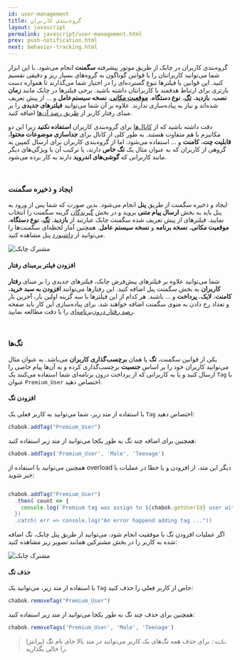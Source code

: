 ```yaml
---
id: user-management
title: گروه‌بندی کاربران
layout: javascript
permalink: javascript/user-management.html
prev: push-notification.html
next: behavior-tracking.html
---
```


گروه‌بندی کاربران در چابک از طریق موتور پیشرفته **سگمنت** انجام می‌شود. با این ابزار شما می‌توانید کاربرانتان را با قوانین گوناگون به گروه‌های بسیار ریز و دقیقی تقسیم کنید. این قوانین یا فیلترها تنوع گسترده‌ای را در اختیار شما می‌گذارند تا همواره دست بازتری برای ارتباط هدفمند با کاربرانتان داشته باشید. برخی فیلترها در چابک مانند **زمان نصب**، **بازدید**، [**تگ**](/javascript/user-management.html#تگها)،‌ **نوع دستگاه**، [**موقعیت مکانی**](/javascript/location-tracking.html)، **نسخه سیستم‌عامل** و ... از پیش تعریف شده‌اند و نیاز به پیاده‌سازی ندارند. علاوه بر آن شما می‌توانید **فیلترهای جدیدی** را بر مبنای رفتار کاربر از [طریق رصد آن‌ها](/javascript/user-management.html#افزودن-فیلتر-برمبنای-رفتار) اضافه کنید.

دقت داشته باشید که از [کانال‌ها](/javascript/chabok-messaging.html#کانال) برای گروه‌بندی کاربران **استفاده نکنید** زیرا این دو مکانیزم با هم متفاوت هستند. به طور کلی از کانال برای **جداسازی موضوعات محتوا**، **قابلیت چت**، **کامنت** و ... استفاده می‌شود. اما از گروه‌بندی کاربران برای ارسال کمپین به گروهی از کاربران که به عنوان مثال یک **تگ خاص** دارند، یا ترکیب آن با ویژگی‌های دیگر مانند کاربرانی که **گوشی‌های اندروید** دارند به کار برده می‌شود.

<Br>

### ایجاد و ذخیره سگمنت

ایجاد و ذخیره سگمنت از طریق **پنل** انجام می‌شود. بدین صورت که شما پس از ورود به  پنل باید به بخش **ارسال پیام متنی** بروید و در بخش [گیرندگان](/panel/send.html#مخاطبان-پیام) گزینه سگمنت را انتخاب نمایید. فیلترهای از پیش تعریف شده سگمنت چابک عبارتند از **بازدید**، **[تگ](/javascript/user-management.html#تگها)**، **نوع دستگاه**، **موقعیت مکانی**، **نسخه برنامه** و **نسخه سیستم عامل**. همچنین آمار لحظه‌ای سگمنت‌ها را می‌توانید از [داشبورد](/panel/dashboard.html#سگمنت) پنل مشاهده کنید.

![مشترک چابک](http://uupload.ir/files/9vyi_segment.png)

#### افزودن فیلتر برمبنای رفتار

شما می‌توانید علاوه بر فیلترهای پیش‌فرض چابک، فیلترهای جدیدی را بر مبنای **رفتار کاربران** به بخش سگمنت پنل اضافه کنید. این رفتارها می‌توانند **افزودن به سبد خرید**، **کامنت**، **لایک**، **پرداخت** و ... باشند. هر کدام از این فیلترها با سه گزینه اولین بار، آخرین بار و تعداد رخ دادن به منوی سگمنت اضافه خواهند شد. برای پیاده‌سازی این کار باید صفحه [رصد رفتار درون‌برنامه‌ای](javascript/behavior-tracking.html) را با دقت مطالعه نمایید.

<Br>

### تگ‌ها

یکی از قوانین سگمنت، **تگ** یا همان **برچسب‌گذاری کاربران** می‌باشد. به عنوان مثال می‌توانید کاربران خود را بر اساس **جنسیت** برچسب‌گذاری کرده و به آن‌ها پیام خاصی را ارسال کنید و یا به کاربرانی که از پرداخت درون برنامه‌ای شما استفاده می‌کنند یک `Tag` با عنوان `Premium_User` اختصاص دهید.

#### افزودن تگ
با استفاده از متد زیر، شما می‌توانید به کاربر فعلی یک `Tag` اختصاص دهید:

```javascript
chabok.addTag("Premium_User")
```
همچنین برای اضافه چند تگ به طور یکجا می‌توانید از متد زیر استفاده کنید:

```javascript
chabok.addTags('Premium_User', 'Male', 'Teenage')
```

همچنین می‌توانید با استفاده از overload دیگر این متد، از افزودن و یا خطا در عملیات با خبر شوید:
```javascript

chabok.addTag("Premium_User")
  .then( count => {
    console.log(`Premium tag was assign to ${chabok.getUserId} user with ${count} devices")
  })
  .catch( err => console.log("An error happend adding tag ..."))
```
اگر عملیات افزودن تگ با موفقیت انجام شود، می‌توانید از طریق پنل چابک، تگ اضافه شده به کاربر را در بخش مشترکین همانند تصویر زیر مشاهده کنید:

![مشترک چابک](http://uupload.ir/files/ujp8__1x-ios_device.png)
#### حذف تگ
با استفاده از متد زیر، می‌توانید یک `Tag` خاص از کاربر فعلی را حذف کنید:

```javascript
chabok.removeTag("Premium_User")
```

همچنین برای حذف چند تگ به طور یکجا می‌توانید از متد زیر استفاده کنید:

```javascript
chabok.removeTags('Premium_User', 'Male', 'Teenage')
```

> `نکته:` برای حذف همه تگ‌های یک کاربر می‌توانید در متد بالا جای نام تگ (پرانتز) را خالی بگذارید.
